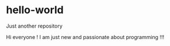 # hello-world
Just another repository

Hi everyone !
 I am just new and passionate about programming !!!
 
 
